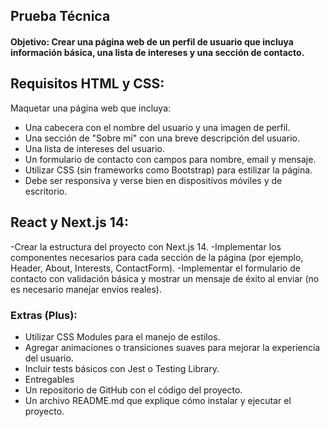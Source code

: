 ## Prueba Técnica

#### Objetivo: Crear una página web de un perfil de usuario que incluya información básica, una lista de intereses y una sección de contacto.

## Requisitos HTML y CSS:

Maquetar una página web que incluya:

- Una cabecera con el nombre del usuario y una imagen de perfil.
- Una sección de "Sobre mí" con una breve descripción del usuario.
- Una lista de intereses del usuario.
- Un formulario de contacto con campos para nombre, email y mensaje.
- Utilizar CSS (sin frameworks como Bootstrap) para estilizar la página.
- Debe ser responsiva y verse bien en dispositivos móviles y de escritorio.

## React y Next.js 14:

-Crear la estructura del proyecto con Next.js 14.
-Implementar los componentes necesarios para cada sección de la página (por ejemplo, Header, About, Interests, ContactForm).
-Implementar el formulario de contacto con validación básica y mostrar un mensaje de éxito al enviar (no es necesario manejar envíos reales).

### Extras (Plus):

- Utilizar CSS Modules para el manejo de estilos.
- Agregar animaciones o transiciones suaves para mejorar la experiencia del usuario.
- Incluir tests básicos con Jest o Testing Library.
- Entregables
- Un repositorio de GitHub con el código del proyecto.
- Un archivo README.md que explique cómo instalar y ejecutar el proyecto.
